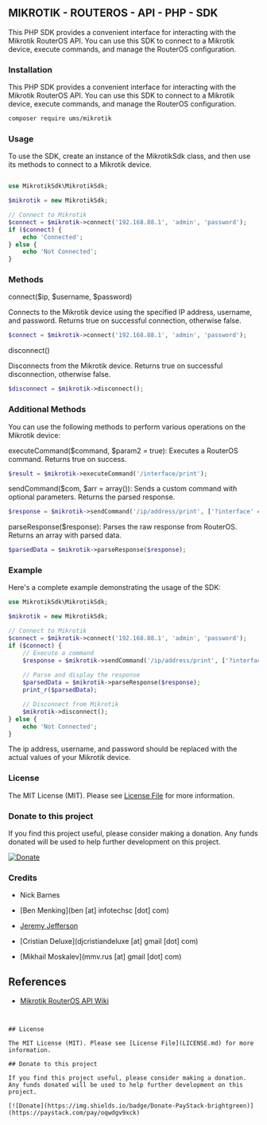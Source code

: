 ## MIKROTIK - ROUTEROS - API - PHP - SDK

This PHP SDK provides a convenient interface for interacting with the Mikrotik RouterOS API. You can use this SDK to connect to a Mikrotik device, execute commands, and manage the RouterOS configuration.


### Installation

This PHP SDK provides a convenient interface for interacting with the Mikrotik RouterOS API. You can use this SDK to connect to a Mikrotik device, execute commands, and manage the RouterOS configuration.

```bash
composer require ums/mikrotik
```

### Usage

To use the SDK, create an instance of the MikrotikSdk class, and then use its methods to connect to a Mikrotik device.

```php

use MikrotikSdk\MikrotikSdk;

$mikrotik = new MikrotikSdk;

// Connect to Mikrotik
$connect = $mikrotik->connect('192.168.88.1', 'admin', 'password');
if ($connect) {
    echo 'Connected';
} else {
    echo 'Not Connected';
}

```

### Methods

connect($ip, $username, $password)

Connects to the Mikrotik device using the specified IP address, username, and password. Returns true on successful connection, otherwise false.

```php
$connect = $mikrotik->connect('192.168.88.1', 'admin', 'password');
```

disconnect()

Disconnects from the Mikrotik device. Returns true on successful disconnection, otherwise false.

```php
$disconnect = $mikrotik->disconnect();
```

### Additional Methods

You can use the following methods to perform various operations on the Mikrotik device:


executeCommand($command, $param2 = true): Executes a RouterOS command. Returns true on success.

```php
$result = $mikrotik->executeCommand('/interface/print');
```

sendCommand($com, $arr = array()): Sends a custom command with optional parameters. Returns the parsed response.

```php
$response = $mikrotik->sendCommand('/ip/address/print', ['?interface' => 'ether1']);
```

parseResponse($response): Parses the raw response from RouterOS. Returns an array with parsed data.

```php
$parsedData = $mikrotik->parseResponse($response);
```

### Example
Here's a complete example demonstrating the usage of the SDK:

```php
use MikrotikSdk\MikrotikSdk;

$mikrotik = new MikrotikSdk;

// Connect to Mikrotik
$connect = $mikrotik->connect('192.168.88.1', 'admin', 'password');
if ($connect) {
    // Execute a command
    $response = $mikrotik->sendCommand('/ip/address/print', ['?interface' => 'ether1']);
    
    // Parse and display the response
    $parsedData = $mikrotik->parseResponse($response);
    print_r($parsedData);

    // Disconnect from Mikrotik
    $mikrotik->disconnect();
} else {
    echo 'Not Connected';
}

```

The ip address, username, and password should be replaced with the actual values of your Mikrotik device.

### License

The MIT License (MIT). Please see [License File](LICENSE.md) for more information.

### Donate to this project

If you find this project useful, please consider making a donation. Any funds donated will be used to help further development on this project.

[![Donate](https://img.shields.io/badge/Donate-PayStack-brightgreen)](https://paystack.com/pay/oqwdgv9xck)


### Credits

- Nick Barnes

- [Ben Menking](ben [at] infotechsc [dot] com)

- [Jeremy Jefferson](http://jeremyj.com)

- [Cristian Deluxe](djcristiandeluxe [at] gmail [dot] com)

- [Mikhail Moskalev](mmv.rus [at] gmail [dot] com)

## References

- [Mikrotik RouterOS API Wiki](https://wiki.mikrotik.com/wiki/Manual:API)


```


## License

The MIT License (MIT). Please see [License File](LICENSE.md) for more information.

## Donate to this project

If you find this project useful, please consider making a donation. Any funds donated will be used to help further development on this project.

[![Donate](https://img.shields.io/badge/Donate-PayStack-brightgreen)](https://paystack.com/pay/oqwdgv9xck)









